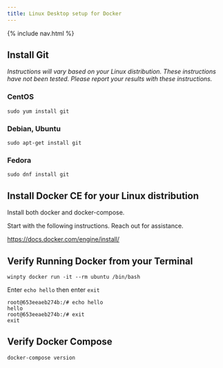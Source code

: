 ```yaml
---
title: Linux Desktop setup for Docker 
---
```

{% include nav.html %}

## Install Git

_Instructions will vary based on your Linux distribution._
_These instructions have not been tested.  Please report your results with these instructions._

### CentOS

```shell
sudo yum install git
```
### Debian, Ubuntu

```shell
sudo apt-get install git
```

### Fedora

```shell
sudo dnf install git
```

## Install Docker CE for your Linux distribution

Install both docker and docker-compose.

Start with the following instructions.  Reach out for assistance.

https://docs.docker.com/engine/install/

## Verify Running Docker from your Terminal

```shell
winpty docker run -it --rm ubuntu /bin/bash
```

Enter `echo hello` then enter `exit`

```
root@653eeaeb274b:/# echo hello
hello
root@653eeaeb274b:/# exit
exit
```

## Verify Docker Compose

```
docker-compose version
```
